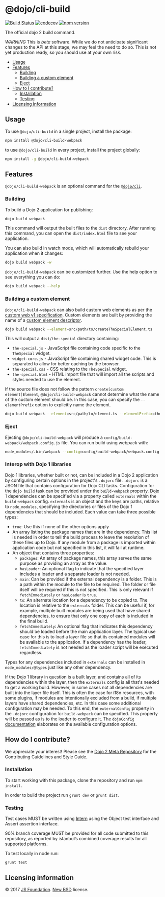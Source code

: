 # @dojo/cli-build

[![Build Status](https://travis-ci.org/dojo/cli-build.svg?branch=master)](https://travis-ci.org/dojo/cli-build)
[![codecov](https://codecov.io/gh/dojo/cli-build/branch/master/graph/badge.svg)](https://codecov.io/gh/dojo/cli-build)
[![npm version](https://badge.fury.io/js/%40dojo%2Fcli-build-webpack.svg)](https://badge.fury.io/js/%40dojo%2Fcli-build-webpack)

The official dojo 2 build command.

*WARNING* This is _beta_ software. While we do not anticipate significant changes to the API at this stage, we may feel the need to do so. This is not yet production ready, so you should use at your own risk. 

- [Usage](#usage)
- [Features](#features)
  - [Building](#building)
  - [Building a custom element](#building-a-custom-element)
  - [Eject](#eject)
- [How to I contribute?](#how-do-i-contribute)
  - [Installation](#installation)
  - [Testing](#testing)
- [Licensing information](#licensing-information)

## Usage

To use `@dojo/cli-build` in a single project, install the package:

```bash
npm install @dojo/cli-build-webpack
```

to use `@dojo/cli-build` in every project, install the project globally:

```bash
npm install -g @dojo/cli-build-webpack
```

## Features

`@dojo/cli-build-webpack` is an optional command for the [`@dojo/cli`](https://github.com/dojo/cli).

### Building

To build a Dojo 2 application for publishing:

```bash
dojo build webpack
```

This command will output the built files to the `dist` directory.  After running this command, you can open the `dist/index.html` file to see your application.

You can also build in watch mode, which will automatically rebuild your application when it changes:

```bash
dojo build webpack -w
```

`@dojo/cli-build-webpack` can be customized further. Use the help option to see everything you can do:

```bash
dojo build webpack --help
```

### Building a custom element

`@dojo/cli-build-webpack` can also build custom web elements as per the [custom web v1 specification](https://www.w3.org/TR/2016/WD-custom-elements-20161013/). Custom elements are built by providing the name of a [custom element descriptor](https://github.com/dojo/widget-core#web-components).

```bash
dojo build webpack --element=src/path/to/createTheSpecialElement.ts
```

This will output a `dist/the-special` directory containing:

* `the-special.js` - JavaScript file containing code specific to the `TheSpecial` widget.
* `widget-core.js` - JavaScript file containing shared widget code. This is separated to allow for better caching by the browser.
* `the-special.css` - CSS relating to the `TheSpecial` widget.
* `the-special.html` - HTML import file that will import all the scripts and styles needed to use the element.

If the source file does not follow the pattern `create[custom element]Element`, `@dojo/cli-build-webpack` cannot determine what the name of the custom element should be. In this case, you can specify the `--elementPrefix` option to explicitly name the element.

```bash
dojo build webpack --element=src/path/to/element.ts --elementPrefix=the-special
```

### Eject

Ejecting `@dojo/cli-build-webpack` will produce a `config/build-webpack/webpack.config.js` file. You can run build using webpack with:

```bash
node_modules/.bin/webpack --config=config/build-webpack/webpack.config.js
```

### Interop with Dojo 1 libraries
Dojo 1 libraries, whether built or not, can be included in a Dojo 2 application by configuring certain options in the project's `.dojorc` file.
 `.dojorc` is a JSON file that contains configuration for Dojo CLI tasks. Configuration for the `dojo build` task can be provided under the `build-webpack` property. Dojo 1 dependencies can be specified via a property called `externals` within the `build-webpack` config.
 `externals` is an object and the keys are paths, relative to `node_modules`, specifying the directories or files of the Dojo 1 dependencies that should be included. Each value can take three possible types:
 * `true`: Use this if none of the other options apply
 * An array listing the package names that are in the dependency. This list is needed in order to tell the build process to leave the resolution of these
 files up to Dojo. If any module from a package is imported within application code but not specified in this list, it will fail at runtime.
 * An object that contains three properties:
    * `packages`: An array of package names, this array serves the same purpose as providing an array as the value.
    * `hasLoader`: An optional flag to indicate that the specified layer includes a loader and a separate loader is not needed.
    * `main`: Can be provided if the external dependency is a folder. This is a path within the module to the file to be required. The folder or file
     itself will be required if this is not specified. This is only relevant if `fetchImmediately` or `hasLoader` is `true`.
    * `to`: An alternate location for a dependency to be copied to. The location is relative to the `externals`
     folder. This can be useful if, for example, multiple built modules are being used that have shared dependencies, to ensure that only one copy
     of each is included in the final build.
    * `fetchImmediately`: An optional flag that indicates this dependency should be loaded before the main application layer. The typical use case
    for this is to load a layer file so that its contained modules will be available to the application. If a dependency has the loader,
     `fetchImmediately` is not needed as the loader script will be executed regardless.

Types for any dependencies included in `externals` can be installed in `node_modules/@types` just like any other dependency.

If the Dojo 1 library in question is a built layer, and contains all of its dependencies within the layer, then the `externals` config is all that's needed to get a working build.
However, in some cases not all dependencies are built into the layer file itself. This is often the case for i18n resources, with some plugins, if modules
are intentionally excluded from a build, if multiple layers have shared dependencies, etc. In this case some additional configuration may be needed.
To this end, the `externalConfig` property in the `.dojorc` configuration for `build-webpack` can be specified. This property will be passed as is to
 the loader to configure it. The [`dojoConfig` documentation](https://dojotoolkit.org/documentation/tutorials/1.10/dojo_config/) elaborates on the
  available configuration options.

## How do I contribute?

We appreciate your interest!  Please see the [Dojo 2 Meta Repository](https://github.com/dojo/meta#readme) for the
Contributing Guidelines and Style Guide.

### Installation

To start working with this package, clone the repository and run `npm install`.

In order to build the project run `grunt dev` or `grunt dist`.

### Testing

Test cases MUST be written using [Intern](https://theintern.github.io) using the Object test interface and Assert assertion interface.

90% branch coverage MUST be provided for all code submitted to this repository, as reported by istanbul’s combined coverage results for all supported platforms.

To test locally in node run:

`grunt test`

## Licensing information

© 2017 [JS Foundation](https://js.foundation/). [New BSD](http://opensource.org/licenses/BSD-3-Clause) license.
